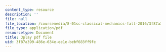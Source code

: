 ```yaml
---
content_type: resource
description: ''
file: null
file_location: /coursemedia/8-01sc-classical-mechanics-fall-2016/3f87a399486e634eee1ebebf683ff9fe_i4u7SZjoAs4.pdf
file_type: application/pdf
resourcetype: Document
title: 3play pdf file
uid: 3f87a399-486e-634e-ee1e-bebf683ff9fe
---
```

